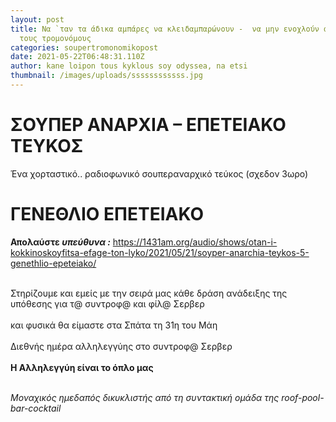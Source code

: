 ```yaml
---
layout: post
title: Να `ταν τα άδικα αμπάρες να κλειδαμπαρώνουν -  να μην ενοχλούν αγάπες με
  τους τρομονόμους
categories: soupertromonomikopost
date: 2021-05-22T06:48:31.110Z
author: kane loipon tous kyklous soy odyssea, na etsi
thumbnail: /images/uploads/ssssssssssss.jpg
---
```

<!--StartFragment-->

# ΣΟΥΠΕΡ ΑΝΑΡΧΙΑ – ΕΠΕΤΕΙΑΚΟ ΤΕΥΚΟΣ

<!--EndFragment-->

Ένα χορταστικό.. ραδιοφωνικό σουπεραναρχικό τεύκος (σχεδον 3ωρο) 

# ΓΕΝΕΘΛΙΟ ΕΠΕΤΕΙΑΚΟ

**Απολαύστε *υπεύθυνα :*** <https://1431am.org/audio/shows/otan-i-kokkinoskoyfitsa-efage-ton-lyko/2021/05/21/soyper-anarchia-teykos-5-genethlio-epeteiako/>

\
Στηρίζουμε και εμείς με την σειρά μας κάθε δράση ανάδειξης της υπόθεσης για τ@ συντροφ@ και φίλ@ Σερβερ\
\
και φυσικά θα είμαστε στα Σπάτα τη 31η του Μάη \
\
Διεθνής ημέρα αλληλεγγύης στο συντροφ@ Σερβερ\
\
**Η Αλληλεγγύη είναι το όπλο μας** 

\
*Μοναχικός ημεδαπός δικυκλιστής από τη συντακτική ομάδα της roof-pool-bar-cocktail*